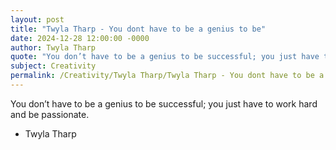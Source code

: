 ```yaml
---
layout: post
title: "Twyla Tharp - You dont have to be a genius to be"
date: 2024-12-28 12:00:00 -0000
author: Twyla Tharp
quote: "You don’t have to be a genius to be successful; you just have to work hard and be passionate."
subject: Creativity
permalink: /Creativity/Twyla Tharp/Twyla Tharp - You dont have to be a genius to be
---
```


You don’t have to be a genius to be successful; you just have to work hard and be passionate.

- Twyla Tharp
